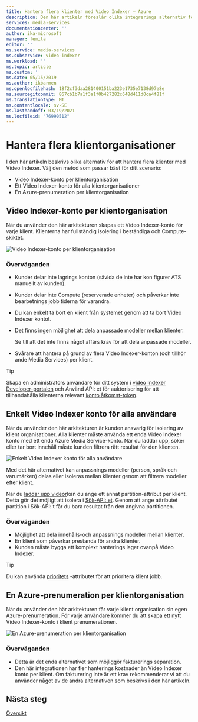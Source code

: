 ```yaml
---
title: Hantera flera klienter med Video Indexer – Azure
description: Den här artikeln föreslår olika integrerings alternativ för att hantera flera klienter med Video Indexer.
services: media-services
documentationcenter: ''
author: ika-microsoft
manager: femila
editor: ''
ms.service: media-services
ms.subservice: video-indexer
ms.workload: ''
ms.topic: article
ms.custom: ''
ms.date: 05/15/2019
ms.author: ikbarmen
ms.openlocfilehash: 18f2cf3daa281400151ba223e1735e7138d97e8e
ms.sourcegitcommit: 867cb1b7a1f3a1f0b427282c648d411d0ca4f81f
ms.translationtype: MT
ms.contentlocale: sv-SE
ms.lasthandoff: 03/19/2021
ms.locfileid: "76990512"
---
```

# <a name="manage-multiple-tenants"></a>Hantera flera klientorganisationer

I den här artikeln beskrivs olika alternativ för att hantera flera klienter med Video Indexer. Välj den metod som passar bäst för ditt scenario:

* Video Indexer-konto per klientorganisation
* Ett Video Indexer-konto för alla klientorganisationer
* En Azure-prenumeration per klientorganisation

## <a name="video-indexer-account-per-tenant"></a>Video Indexer-konto per klientorganisation

När du använder den här arkitekturen skapas ett Video Indexer-konto för varje klient. Klienterna har fullständig isolering i beständiga och Compute-skiktet.  

![Video Indexer-konto per klientorganisation](./media/manage-multiple-tenants/video-indexer-account-per-tenant.png)

### <a name="considerations"></a>Överväganden

* Kunder delar inte lagrings konton (såvida de inte har kon figurer ATS manuellt av kunden).
* Kunder delar inte Compute (reserverade enheter) och påverkar inte bearbetnings jobb tiderna för varandra.
* Du kan enkelt ta bort en klient från systemet genom att ta bort Video Indexer kontot.
* Det finns ingen möjlighet att dela anpassade modeller mellan klienter.

    Se till att det inte finns något affärs krav för att dela anpassade modeller.
* Svårare att hantera på grund av flera Video Indexer-konton (och tillhör ande Media Services) per klient.

> [!TIP]
> Skapa en administratörs användare för ditt system i [video Indexer Developer-portalen](https://api-portal.videoindexer.ai/) och Använd API: et för auktorisering för att tillhandahålla klienterna relevant [konto åtkomst-token](https://api-portal.videoindexer.ai/docs/services/operations/operations/Get-Account-Access-Token).

## <a name="single-video-indexer-account-for-all-users"></a>Enkelt Video Indexer konto för alla användare

När du använder den här arkitekturen är kunden ansvarig för isolering av klient organisationer. Alla klienter måste använda ett enda Video Indexer konto med ett enda Azure Media Service-konto. När du laddar upp, söker eller tar bort innehåll måste kunden filtrera rätt resultat för den klienten.

![Enkelt Video Indexer konto för alla användare](./media/manage-multiple-tenants/single-video-indexer-account-for-all-users.png)

Med det här alternativet kan anpassnings modeller (person, språk och varumärken) delas eller isoleras mellan klienter genom att filtrera modeller efter klient.

När du [laddar upp videor](https://api-portal.videoindexer.ai/docs/services/operations/operations/Upload-video?)kan du ange ett annat partition-attribut per klient. Detta gör det möjligt att isolera i [Sök-API: et](https://api-portal.videoindexer.ai/docs/services/operations/operations/Search-videos?). Genom att ange attributet partition i Sök-API: t får du bara resultat från den angivna partitionen. 

### <a name="considerations"></a>Överväganden

* Möjlighet att dela innehålls-och anpassnings modeller mellan klienter.
* En klient som påverkar prestanda för andra klienter.
* Kunden måste bygga ett komplext hanterings lager ovanpå Video Indexer.

> [!TIP]
> Du kan använda [prioritets](upload-index-videos.md) -attributet för att prioritera klient jobb.

## <a name="azure-subscription-per-tenant"></a>En Azure-prenumeration per klientorganisation 

När du använder den här arkitekturen får varje klient organisation sin egen Azure-prenumeration. För varje användare kommer du att skapa ett nytt Video Indexer-konto i klient prenumerationen.

![En Azure-prenumeration per klientorganisation](./media/manage-multiple-tenants/azure-subscription-per-tenant.png)

### <a name="considerations"></a>Överväganden

* Detta är det enda alternativet som möjliggör fakturerings separation.
* Den här integrationen har fler hanterings kostnader än Video Indexer konto per klient. Om fakturering inte är ett krav rekommenderar vi att du använder något av de andra alternativen som beskrivs i den här artikeln.

## <a name="next-steps"></a>Nästa steg

[Översikt](video-indexer-overview.md)
